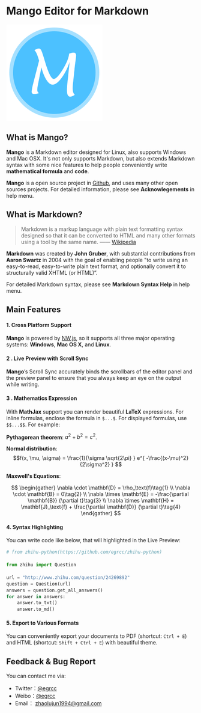 
# Mango Editor for Markdown

![Mango](./img/Mango1_256.png)

## What is Mango?

**Mango** is a Markdown editor designed for Linux, also supports Windows and Mac OSX. It's not only supports Markdown, but also extends Markdown syntax with some nice features to help people conveniently write **mathematical formula** and **code**.

**Mango** is a open source project in [Github](https://github.com/egrcc/Mango), and uses many other open sources projects. For detailed information, please see **Acknowlegements** in help menu.   


## What is Markdown?

> Markdown is a markup language with plain text formatting syntax designed so that it can be converted to HTML and many other formats using a tool by the same name.    —— [Wikipedia](http://en.wikipedia.org/wiki/Markdown)

**Markdown** was created by **John Gruber**, with substantial contributions from **Aaron Swartz** in 2004 with the goal of enabling people "to write using an easy-to-read, easy-to-write plain text format, and optionally convert it to structurally valid XHTML (or HTML)”.

For detailed Markdown syntax, please see **Markdown Syntax Help** in help menu.

## Main Features

#### 1. Cross Platform Support

**Mango** is powered by [NW.js](http://nwjs.io/), so it supports all three major operating systems: **Windows**, **Mac OS X**, and **Linux**. 

#### 2 . Live Preview with Scroll Sync

**Mango**’s Scroll Sync accurately binds the scrollbars of the editor panel and the preview panel to ensure that you always keep an eye on the output while writing.

#### 3 . Mathematics Expression

With **MathJax** support you can render beautiful **LaTeX** expressions. For inline formulas, enclose the formula in `$...$`. For displayed formulas, use `$$...$$`. For example:

**Pythagorean theorem**: $a^2 + b^2 = c^2$.

**Normal distribution**:
$$f(x, \mu, \sigma) = \frac{1}{\sigma \sqrt{2\pi} } e^{ -\frac{(x-\mu)^2}{2\sigma^2} } $$

**Maxwell's Equations**:

$$
\begin{gather}
\nabla \cdot \mathbf{D} = \rho_\text{f}\tag{1} \\
\nabla \cdot \mathbf{B} = 0\tag{2} \\
\nabla \times \mathbf{E} = -\frac{\partial \mathbf{B}} {\partial t}\tag{3}  \\
\nabla \times \mathbf{H} = \mathbf{J}_\text{f} + \frac{\partial \mathbf{D}} {\partial t}\tag{4}
\end{gather}
$$
    
    
                            
#### 4. Syntax Highlighting 

You can write code like below, that will highlighted in the Live Preview:


``` python
# from zhihu-python(https://github.com/egrcc/zhihu-python)

from zhihu import Question

url = "http://www.zhihu.com/question/24269892"
question = Question(url)
answers = question.get_all_answers()
for answer in answers:
    answer.to_txt()
    answer.to_md()
```

#### 5. Export to Various Formats 

You can conveniently export your documents to PDF (shortcut: `Ctrl + E`) and HTML (shortcut: `Shift + Ctrl + E`) with beautiful theme.



## Feedback & Bug Report

You can contact me via:

- Twitter：[@egrcc](https://twitter.com/egrcc)
- Weibo：[@egrcc](http://weibo.com/u/2948739432)
- Email： [zhaolujun1994@gmail.com](mailto:zhaolujun1994@gmail.com)